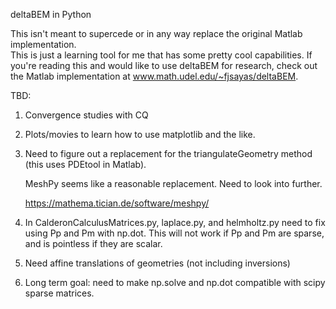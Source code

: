 deltaBEM in Python

This isn't meant to supercede or in any way replace the original Matlab implementation.  
This is just a learning tool for me that has some pretty cool capabilities.
If you're reading this and would like to use deltaBEM for research, check out the
Matlab implementation at www.math.udel.edu/~fjsayas/deltaBEM.


TBD:

1. Convergence studies with CQ

2. Plots/movies to learn how to use matplotlib and the like.

3. Need to figure out a replacement for the triangulateGeometry method (this uses PDEtool in Matlab).

	MeshPy seems like a reasonable replacement.  Need to look into further.

	https://mathema.tician.de/software/meshpy/

4. In CalderonCalculusMatrices.py, laplace.py, and helmholtz.py need to fix using Pp and Pm with np.dot.  This will not work if Pp and Pm are sparse, and is pointless if they are scalar.

5. Need affine translations of geometries (not including inversions)

6. Long term goal: need to make np.solve and np.dot compatible with scipy sparse matrices.  
